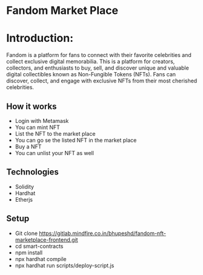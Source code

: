 # Fandom Market Place

# Introduction: 

Fandom is a platform for fans to connect with their favorite celebrities and collect exclusive digital memorabilia.  This is a platform for creators, collectors, and enthusiasts to buy, sell, and discover unique and valuable digital collectibles known as Non-Fungible Tokens (NFTs).
Fans can discover, collect, and engage with exclusive NFTs from their most cherished celebrities.

## How it works

- Login with Metamask
- You can mint NFT 
- List the NFT to the market place
- You can go se the listed NFT in the market place
- Buy a NFT
- You can unlist your NFT as well

## Technologies

- Solidity
- Hardhat
- Etherjs

## Setup

- Git clone https://gitlab.mindfire.co.in/bhupeshd/fandom-nft-marketplace-frontend.git
- cd  smart-contracts
- npm install
- npx hardhat compile
- npx hardhat run scripts/deploy-script.js








